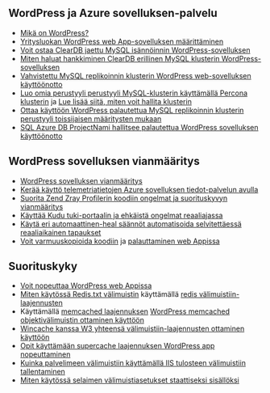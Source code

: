 ## <a name="wordpress-and-azure-app-service"></a>WordPress ja Azure sovelluksen-palvelu

* [Mikä on WordPress?](https://wordpress.org/)
* [Yritysluokan WordPress web App-sovelluksen määrittäminen](../articles/app-service-web/web-sites-php-enterprise-wordpress.md)
* [Voit ostaa ClearDB jaettu MySQL isännöinnin WordPress-sovelluksen](http://blog.syntaxc4.net/post/2012/12/03/provisioning-a-mysql-database-from-the-windows-azure-store.aspx)
* [Miten haluat hankkiminen ClearDB erillinen MySQL klusterin WordPress-sovelluksen](https://azure.microsoft.com/blog/announcing-new-mysql-premium-tiers-from-cleardb/)
* [Vahvistettu MySQL replikoinnin klusterin WordPress web-sovelluksen käyttöönotto](/documentation/templates/wordpress-mysql-replication/)
* [Luo omia perustyyli perustyyli MySQL-klusterin käyttämällä Percona klusterin](/documentation/templates/mysql-ha-pxc/) ja [Lue lisää siitä, miten voit hallita klusterin](https://github.com/fanjeffrey/axiom.articles/tree/master/pxc)
* [Ottaa käyttöön WordPress palautettua MySQL replikoinnin klusterin perustyyli toissijaisen määritysten mukaan](/documentation/templates/mysql-replication/)
* [SQL Azure DB ProjectNami hallitsee palautettua WordPress sovelluksen käyttöönotto](/marketplace/partners/projectnami/projectnami/)
  
## <a name="troubleshooting-wordpress-application"></a>WordPress sovelluksen vianmääritys

* [WordPress sovelluksen vianmääritys](https://sunithamk.wordpress.com/2014/09/04/wordpress-troubleshooting-techniques-on-azure-websites/)
* [Kerää käyttö telemetriatietojen Azure sovelluksen tiedot-palvelun avulla](https://azure.microsoft.com/blog/usage-analytics-for-wordpress-with-azure-app-insights/)
* [Suorita Zend Zray Profilerin koodiin ongelmat ja suorituskyvyn vianmääritys](https://sunithamk.wordpress.com/2015/08/04/profiling-php-application-on-azure-web-apps/)
* [Käyttää Kudu tuki-portaalin ja ehkäistä ongelmat reaaliajassa](https://sunithamk.wordpress.com/2015/11/04/diagnose-and-mitigate-issues-with-azure-web-apps-support-portal/)
* [Käytä eri automaattinen-heal säännöt automatisoida selvitettäessä reaaliaikainen tapaukset](http://microsoftazurewebsitescheatsheet.info/#auto-heal)
* [Voit varmuuskopioida koodiin](../articles/app-service-web/web-sites-backup.md) ja [palauttaminen web Appissa](../articles/app-service-web/web-sites-restore.md)

## <a name="performance"></a>Suorituskyky

* [Voit nopeuttaa WordPress web Appissa](https://sunithamk.wordpress.com/2014/08/01/10-ways-to-speed-up-your-wordpress-site-on-azure-websites/)
* [Miten käytössä Redis.txt välimuistin](../articles/redis-cache/cache-dotnet-how-to-use-azure-redis-cache.md) käyttämällä [redis välimuistiin-laajennusten](https://wordpress.org/plugins/wp-redis/)
* Käyttämällä [memcached laajennuksen](https://wordpress.org/plugins/memcached/) [WordPress memcached objektivälimuistin ottaminen käyttöön](../articles/app-service-web/web-sites-connect-to-redis-using-memcache-protocol.md)
* [Wincache kanssa W3 yhteensä välimuistiin-laajennusten ottaminen käyttöön](https://wordpress.org/plugins/w3-total-cache/)
* [Opit käyttämään supercache laajennuksen WordPress app nopeuttaminen](http://ruslany.net/2008/12/speed-up-wordpress-on-iis-70/)
* [Kuinka palvelimeen välimuistiin käyttämällä IIS tulosteen välimuistiin tallentaminen](http://blogs.msdn.com/b/brian_swan/archive/2011/06/08/performance-tuning-php-apps-on-windows-iis-with-output-caching.aspx)
* [Miten käytössä selaimen välimuistiasetukset staattiseksi sisällöksi](http://www.iis.net/configreference/system.webserver/staticcontent)
